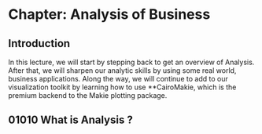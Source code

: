 # Chapter: Analysis of Business

## Introduction
In this lecture, we will start by stepping back to get an overview of Analysis. After that, we will sharpen our analytic skills by using some real world, business applications. Along the way, we will continue to add to our visualization toolkit by learning how to use **CairoMakie, which is the premium backend to the Makie plotting package.

## 01010 What is Analysis ?